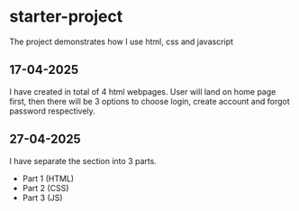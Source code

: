 # starter-project
The project demonstrates how I use html, css and javascript

## 17-04-2025
I have created in total of 4 html webpages. User will land on home page first, then there will be 3 options to choose login, create account and forgot password respectively.

## 27-04-2025
I have separate the section into 3 parts.
-   Part 1 (HTML)
-   Part 2 (CSS)
-   Part 3 (JS)